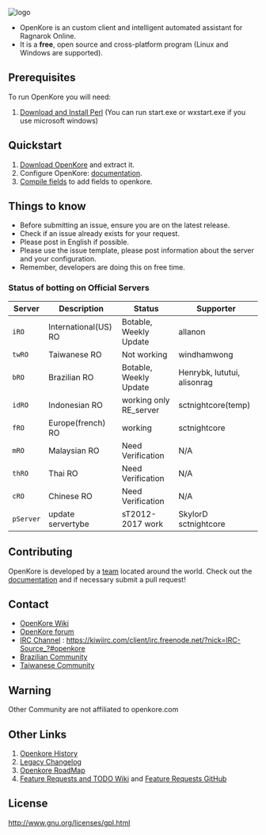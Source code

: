![logo](https://upload.wikimedia.org/wikipedia/commons/b/b5/Kore_2g_logo.png)

* OpenKore is an custom client and intelligent automated assistant for Ragnarok Online.
* It is a **free**, open source and cross-platform program (Linux and Windows are supported).

## Prerequisites

To run OpenKore you will need:
1. [Download and Install Perl](http://openkore.com/index.php/How_to_run_OpenKore#Perl) (You can run start.exe or wxstart.exe if you use microsoft windows)

## Quickstart

1.  [Download OpenKore](https://github.com/OpenKore/openkore/archive/master.zip) and extract it.
2.  Configure OpenKore: [documentation](http://openkore.com/index.php/Category:Control).
3.  [Compile fields](http://openkore.com/index.php/FLD_Creation_Guide) to add fields to openkore.

## Things to know

* Before submitting an issue, ensure you are on the latest release.
* Check if an issue already exists for your request.
* Please post in English if possible.
* Please use the issue template, please post information about the server and your configuration.
* Remember, developers are doing this on free time.

### Status of botting on Official Servers

| Server | Description | Status | Supporter |
| --- | --- | --- | --- |
| `iRO` | International(US) RO | Botable, Weekly Update | allanon |
| `twRO` | Taiwanese RO | Not working | windhamwong |
| `bRO` | Brazilian RO | Botable, Weekly Update | Henrybk, lututui, alisonrag |
| `idRO` | Indonesian RO | working only RE_server | sctnightcore(temp)
| `fRO` | Europe(french) RO | working | sctnightcore | 
| `mRO` | Malaysian RO | Need Verification | N/A |
| `thRO` | Thai RO | Need Verification | N/A |
| `cRO` | Chinese RO | Need Verification | N/A |
| `pServer` | update servertybe |sT2012-2017 work |SkylorD sctnightcore |

## Contributing

OpenKore is developed by a [team](https://github.com/OpenKore/openkore/graphs/contributors) located around the world. Check out the [documentation](http://openkore.com/index.php/Manual) and if necessary submit a pull request!

## Contact

* [OpenKore Wiki](http://wiki.openkore.com/)
* [OpenKore forum](http://forums.openkore.com/)
* [IRC Channel](https://webchat.freenode.net/?channels=openkore) : https://kiwiirc.com/client/irc.freenode.net/?nick=IRC-Source_?#openkore
* [Brazilian Community](http://openkorebrasil.org/)
* [Taiwanese Community](http://optw.nva-hk.com/forum.php)

## Warning

Other Community are not affiliated to openkore.com

## Other Links
1. [Openkore History](http://openkore.com/index.php/OpenKore)
2. [Legacy Changelog](https://github.com/OpenKore/openkore/commits/master/README.txt)
3. [Openkore RoadMap](http://openkore.com/index.php/Roadmap)
4. [Feature Requests and TODO Wiki](http://openkore.com/index.php/Category:Feature_Request) and [Feature Requests GitHub](https://github.com/OpenKore/openkore/issues?q=is%3Aopen+is%3Aissue+label%3A%22feature+request%22)

## License
http://www.gnu.org/licenses/gpl.html
